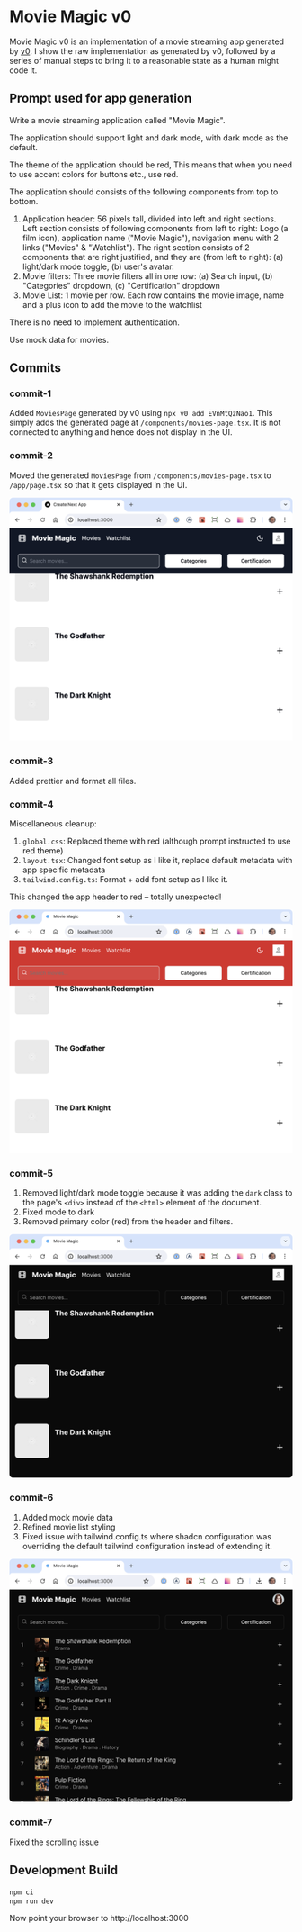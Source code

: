 # Movie Magic v0

Movie Magic v0 is an implementation of a movie streaming app generated by
[v0](https://v0.dev/). I show the raw implementation as generated by v0,
followed by a series of manual steps to bring it to a reasonable state as a
human might code it.

## Prompt used for app generation

Write a movie streaming application called "Movie Magic".

The application should support light and dark mode, with dark mode as the
default.

The theme of the application should be red, This means that when you need to use
accent colors for buttons etc., use red.

The application should consists of the following components from top to bottom.

1. Application header: 56 pixels tall, divided into left and right sections.
   Left section consists of following components from left to right: Logo (a
   film icon), application name ("Movie Magic"), navigation menu with 2 links
   ("Movies" & "Watchlist"). The right section consists of 2 components that are
   right justified, and they are (from left to right): (a) light/dark mode
   toggle, (b) user's avatar.
2. Movie filters: Three movie filters all in one row: (a) Search input, (b)
   "Categories" dropdown, (c) "Certification" dropdown
3. Movie List: 1 movie per row. Each row contains the movie image, name and a
   plus icon to add the movie to the watchlist

There is no need to implement authentication.

Use mock data for movies.

## Commits

### commit-1

Added `MoviesPage` generated by v0 using `npx v0 add EVnMtQzNao1`. This simply
adds the generated page at `/components/movies-page.tsx`. It is not connected to
anything and hence does not display in the UI.

### commit-2

Moved the generated `MoviesPage` from `/components/movies-page.tsx` to
`/app/page.tsx` so that it gets displayed in the UI.

![commit-1](assets/commit-1.png)

### commit-3

Added prettier and format all files.

### commit-4

Miscellaneous cleanup:

1. `global.css`: Replaced theme with red (although prompt instructed to use red
   theme)
2. `layout.tsx`: Changed font setup as I like it, replace default metadata with
   app specific metadata
3. `tailwind.config.ts`: Format + add font setup as I like it.

This changed the app header to red – totally unexpected!

![commit-4](assets/commit-4.png)

### commit-5

1. Removed light/dark mode toggle because it was adding the `dark` class to the
   page's `<div>` instead of the `<html>` element of the document.
2. Fixed mode to dark
3. Removed primary color (red) from the header and filters.

![commit-5](assets/commit-5.png)

### commit-6

1. Added mock movie data
2. Refined movie list styling
3. Fixed issue with tailwind.config.ts where shadcn configuration was overriding
   the default tailwind configuration instead of extending it.

![commit-6](assets/commit-6.png)

### commit-7

Fixed the scrolling issue

## Development Build

```shell
npm ci
npm run dev
```

Now point your browser to http://localhost:3000

